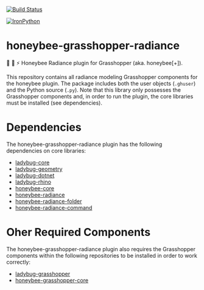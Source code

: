 [![Build Status](https://travis-ci.org/ladybug-tools/honeybee-grasshopper-radiance.svg?branch=master)](https://travis-ci.org/ladybug-tools/honeybee-grasshopper-radiance)

[![IronPython](https://img.shields.io/badge/ironpython-2.7-red.svg)](https://github.com/IronLanguages/ironpython2/releases/tag/ipy-2.7.8/)

# honeybee-grasshopper-radiance
:honeybee: :green_book: :zap: Honeybee Radiance plugin for Grasshopper (aka. honeybee[+]).

This repository contains all radiance modeling Grasshopper components for the honeybee
plugin. The package includes both the user objects (`.ghuser`) and the Python
source (`.py`). Note that this library only possesses the Grasshopper components
and, in order to run the plugin, the core libraries must be installed (see dependencies).

# Dependencies
The honeybee-grasshopper-radiance plugin has the following dependencies on core libraries:

* [ladybug-core](https://github.com/ladybug-tools/ladybug)
* [ladybug-geometry](https://github.com/ladybug-tools/ladybug-geometry)
* [ladybug-dotnet](https://github.com/ladybug-tools/ladybug-dotnet)
* [ladybug-rhino](https://github.com/ladybug-tools/ladybug-rhino)
* [honeybee-core](https://github.com/ladybug-tools/honeybee-core)
* [honeybee-radiance](https://github.com/ladybug-tools/honeybee-radiance)
* [honeybee-radiance-folder](https://github.com/ladybug-tools/honeybee-radiance-folder)
* [honeybee-radiance-command](https://github.com/ladybug-tools/honeybee-radiance-command)

# Oher Required Components
The honeybee-grasshopper-radiance plugin also requires the Grasshopper components within the
following repositories to be installed in order to work correctly:

* [ladybug-grasshopper](https://github.com/ladybug-tools/ladybug-grasshopper)
* [honeybee-grasshopper-core](https://github.com/ladybug-tools/honeybee-grasshopper-core)
